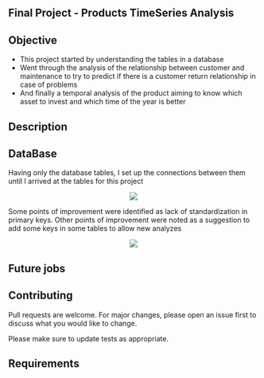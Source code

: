 ## Final Project - Products TimeSeries Analysis


## Objective
* This project started by understanding the tables in a database
* Went through the analysis of the relationship between customer and maintenance to try to predict if there is a customer return relationship in case of problems
* And finally a temporal analysis of the product aiming to know which asset to invest and which time of the year is better


## Description

   
## DataBase

Having only the database tables, I set up the connections between them until I arrived at the tables for this project

<p align="center">
  <img src="BD_cru.png.JPG">
</p>


Some points of improvement were identified as lack of standardization in primary keys. Other points of improvement were noted as a suggestion to add some keys in some tables to allow new analyzes

<p align="center">
  <img src="BD_caixinhas.png.JPG">
</p>



## Future jobs



## Contributing

Pull requests are welcome. For major changes, please open an issue first to discuss what you would like to change.

Please make sure to update tests as appropriate.


## Requirements



